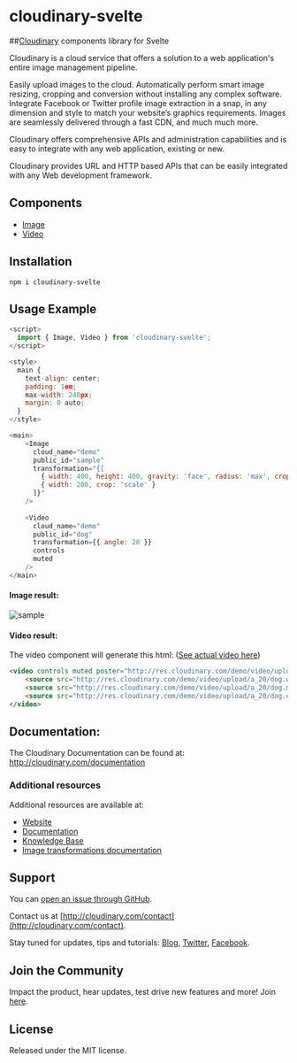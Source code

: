 # cloudinary-svelte

##[Cloudinary](https://cloudinary.com) components library for Svelte

Cloudinary is a cloud service that offers a solution to a web application's entire image management pipeline.

Easily upload images to the cloud. Automatically perform smart image resizing, cropping and conversion without installing any complex software. Integrate Facebook or Twitter profile image extraction in a snap, in any dimension and style to match your website’s graphics requirements. Images are seamlessly delivered through a fast CDN, and much much more.

Cloudinary offers comprehensive APIs and administration capabilities and is easy to integrate with any web application, existing or new.

Cloudinary provides URL and HTTP based APIs that can be easily integrated with any Web development framework.


## Components
* [Image](https://nirmaoz.github.io/cloudinary-svelte/?path=/docs/image--sample)
* [Video](https://nirmaoz.github.io/cloudinary-svelte/?path=/docs/video--sample)


## Installation

```shell
npm i cloudinary-svelte
```

## Usage Example
   
```js
<script>
  import { Image, Video } from 'cloudinary-svelte';
</script>

<style>
  main {
    text-align: center;
    padding: 1em;
    max-width: 240px;
    margin: 0 auto;
  }
</style>

<main>
    <Image
      cloud_name="demo"
      public_id="sample"
      transformation="{[
        { width: 400, height: 400, gravity: 'face', radius: 'max', crop: 'crop' },
        { width: 200, crop: 'scale' }
      ]}"
    />
    
    <Video
      cloud_name="demo"
      public_id="dog"
      transformation={{ angle: 20 }}
      controls
      muted
    />
</main>
```

#### Image result:
<div>
    <img alt="sample" src="http://res.cloudinary.com/demo/image/upload/c_crop,g_face,h_400,r_max,w_400/c_scale,w_200/sample">
</div>

#### Video result:
The video component will generate this html:
([See actual video here](http://res.cloudinary.com/demo/video/upload/a_20/dog.mp4))
```html
<video controls muted poster="http://res.cloudinary.com/demo/video/upload/a_20/dog.jpg">
    <source src="http://res.cloudinary.com/demo/video/upload/a_20/dog.webm" type="video/webm">
    <source src="http://res.cloudinary.com/demo/video/upload/a_20/dog.mp4" type="video/mp4">
    <source src="http://res.cloudinary.com/demo/video/upload/a_20/dog.ogv" type="video/ogg">
</video>
```

## Documentation:

The Cloudinary Documentation can be found at:
http://cloudinary.com/documentation

### Additional resources

Additional resources are available at:

* [Website](http://cloudinary.com)
* [Documentation](http://cloudinary.com/documentation)
* [Knowledge Base](http://support.cloudinary.com/forums)
* [Image transformations documentation](http://cloudinary.com/documentation/image_transformations)

## Support

You can [open an issue through GitHub](https://github.com/cloudinary/cloudinary-svelte/issues).

Contact us at [http://cloudinary.com/contact](http://cloudinary.com/contact).

Stay tuned for updates, tips and tutorials: [Blog](http://cloudinary.com/blog), [Twitter](https://twitter.com/cloudinary), [Facebook](http://www.facebook.com/Cloudinary).

## Join the Community ##########################################################

Impact the product, hear updates, test drive new features and more! Join [here](https://www.facebook.com/groups/CloudinaryCommunity).

## License

Released under the MIT license.